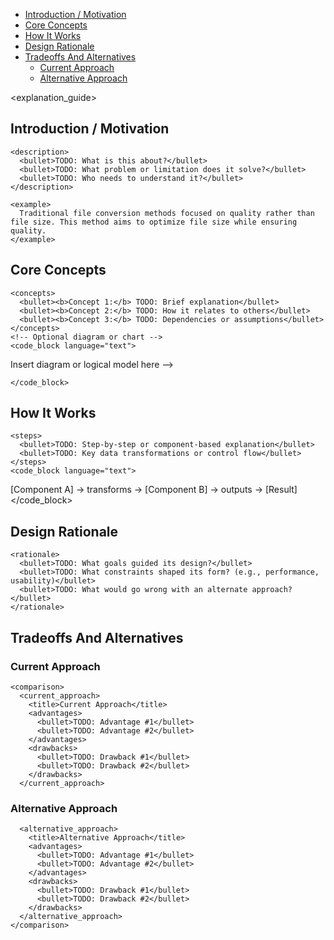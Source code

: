 <!-- toc -->

- [Introduction / Motivation](#introduction--motivation)
- [Core Concepts](#core-concepts)
- [How It Works](#how-it-works)
- [Design Rationale](#design-rationale)
- [Tradeoffs And Alternatives](#tradeoffs-and-alternatives)
  * [Current Approach](#current-approach)
  * [Alternative Approach](#alternative-approach)

<!-- tocstop -->

<!--
LLM Instruction:
- Use this XML template to generate structured documentation.
- Wherever CLI examples are required, insert them inside <code_block language="bash"> ... </code_block>.
- Do not use <command> or inline code for full command-line blocks.
- Replace TODO: with actual content based on the script's usage.
- Remove all LLM instruction tags in the final output.
- The final output should be a Markdown file.
- Do not modify any of the heading names or structure or the template.
- Information entered should be crisp and concise and accurate based on the script.
-->

<explanation_guide>

  <title>Explanation: &lt;FileName&gt;</title>

  <section name="IntroductionMotivation">

# Introduction / Motivation

    <description>
      <bullet>TODO: What is this about?</bullet>
      <bullet>TODO: What problem or limitation does it solve?</bullet>
      <bullet>TODO: Who needs to understand it?</bullet>
    </description>

    <example>
      Traditional file conversion methods focused on quality rather than file size. This method aims to optimize file size while ensuring quality.
    </example>

  </section>

  <section name="CoreConcepts">

## Core Concepts

    <concepts>
      <bullet><b>Concept 1:</b> TODO: Brief explanation</bullet>
      <bullet><b>Concept 2:</b> TODO: How it relates to others</bullet>
      <bullet><b>Concept 3:</b> TODO: Dependencies or assumptions</bullet>
    </concepts>
    <!-- Optional diagram or chart -->
    <code_block language="text">

  <!--> Insert diagram or logical model here -->

    </code_block>

  </section>

  <section name="HowItWorks">

## How It Works

    <steps>
      <bullet>TODO: Step-by-step or component-based explanation</bullet>
      <bullet>TODO: Key data transformations or control flow</bullet>
    </steps>
    <code_block language="text">

[Component A] → transforms → [Component B] → outputs → [Result] </code_block>

  </section>

  <section name="DesignRationale">

## Design Rationale

    <rationale>
      <bullet>TODO: What goals guided its design?</bullet>
      <bullet>TODO: What constraints shaped its form? (e.g., performance, usability)</bullet>
      <bullet>TODO: What would go wrong with an alternate approach?</bullet>
    </rationale>

  </section>

  <section name="TradeoffsAndAlternatives">

## Tradeoffs And Alternatives

### Current Approach

    <comparison>
      <current_approach>
        <title>Current Approach</title>
        <advantages>
          <bullet>TODO: Advantage #1</bullet>
          <bullet>TODO: Advantage #2</bullet>
        </advantages>
        <drawbacks>
          <bullet>TODO: Drawback #1</bullet>
          <bullet>TODO: Drawback #2</bullet>
        </drawbacks>
      </current_approach>

### Alternative Approach

      <alternative_approach>
        <title>Alternative Approach</title>
        <advantages>
          <bullet>TODO: Advantage #1</bullet>
          <bullet>TODO: Advantage #2</bullet>
        </advantages>
        <drawbacks>
          <bullet>TODO: Drawback #1</bullet>
          <bullet>TODO: Drawback #2</bullet>
        </drawbacks>
      </alternative_approach>
    </comparison>

  </section>
</explanation_guide>
